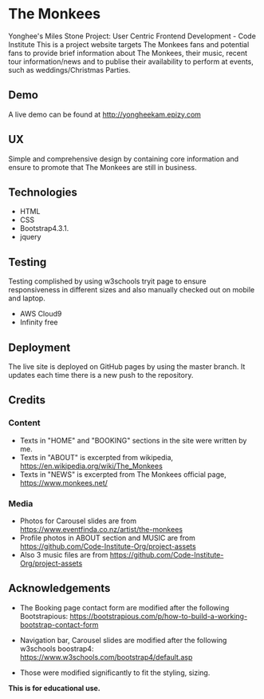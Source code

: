 # The Monkees

Yonghee's Miles Stone Project: User Centric Frontend Development - Code Institute
This is a project website targets The Monkees fans and potential fans to provide brief information about The Monkees, their music, recent tour information/news and to publise their availability to perform at events, such as weddings/Christmas Parties. 

## Demo
A live demo can be found at http://yongheekam.epizy.com

## UX
Simple and comprehensive design by containing core information and ensure to promote that The Monkees are still in business.


## Technologies
- HTML
- CSS
- Bootstrap4.3.1.
- jquery


## Testing
Testing complished by using w3schools tryit page to ensure responsiveness in different sizes and also manually checked out on mobile and laptop. 
- AWS Cloud9 
- Infinity free

## Deployment
The live site is deployed on GitHub pages by using the master branch. It updates each time there is a new push to the repository.

## Credits
### Content
- Texts in "HOME" and "BOOKING" sections in the site were written by me. 
- Texts in "ABOUT" is excerpted from wikipedia, https://en.wikipedia.org/wiki/The_Monkees
- Texts in "NEWS" is excerpted from The Monkees official page, https://www.monkees.net/

### Media
- Photos for Carousel slides are from https://www.eventfinda.co.nz/artist/the-monkees
- Profile photos in ABOUT section and MUSIC are from https://github.com/Code-Institute-Org/project-assets
- Also 3 music files are from https://github.com/Code-Institute-Org/project-assets

## Acknowledgements
- The Booking page contact form are modified after the following Bootstrapious:
https://bootstrapious.com/p/how-to-build-a-working-bootstrap-contact-form
- Navigation bar, Carousel slides are modified after the following w3schools boostrap4:
https://www.w3schools.com/bootstrap4/default.asp

- Those were modified significantly to fit the styling, sizing.

**This is for educational use.**

